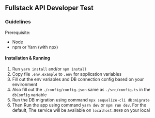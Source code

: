 ## Fullstack API Developer Test

### Guidelines

Prerequisite:
- Node
- npm or Yarn (with npx)

#### Installation & Running
1. Run `yarn install` and/or `npm install`
2. Copy file `.env.example` to `.env` for application variables
3. Fill out the env variables and DB connection config based on your environment
4. Also fill out the `./config/config.json` same as `./src/config.ts` in the `dbConfig` variable 
5. Run the DB migration using command `npx sequelize-cli db:migrate`
6. Then Run the app using command `yarn dev` or `npm run dev`. For the default, The service will be available on `localhost:8080` on your local
